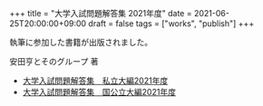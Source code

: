 +++
title = "大学入試問題解答集 2021年度"
date = 2021-06-25T20:00:00+09:00
draft = false
tags = ["works", "publish"]
+++

執筆に参加した書籍が出版されました。

安田亨とそのグループ 著
- [大学入試問題解答集　私立大編2021年度](https://www.amazon.co.jp/dp/4908003262/ref=cm_sw_r_cp_apa_glt_i_JTTPJ288AN2BXN8979DW)
- [大学入試問題解答集　国公立大編2021年度](https://www.amazon.co.jp/dp/4908003270/ref=cm_sw_r_cp_apa_glt_i_FZEERNVC176BYC5G0S14?_encoding=UTF8&psc=1)
